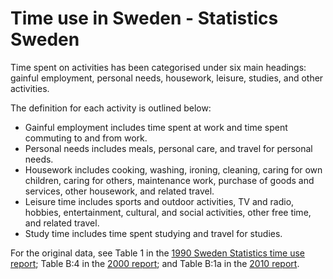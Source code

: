 # Time use in Sweden - Statistics Sweden

Time spent on activities has been categorised under six main headings: gainful employment, personal needs, housework, leisure, studies, and other activities. 

The definition for each activity is outlined below:
<ul>
<li>Gainful employment includes time spent at work and time spent commuting to and from work. </li>
<li>Personal needs includes meals, personal care, and travel for personal needs. </li>
<li>Housework includes cooking, washing, ironing, cleaning, caring for own children, caring for others, maintenance work, purchase of goods and services, other housework, and related travel.</li>
<li>Leisure time includes sports and outdoor activities, TV and radio, hobbies, entertainment, cultural, and social activities, other free time, and related travel. </li>
<li>Study time includes time spent studying and travel for studies. </li>
</ul>

For the original data, see Table 1 in the <a href="http://www.scb.se/statistik/_publikationer/LE0103_1990I91_BR_LE80SA9201.pdf" rel="noopener" target="_blank">1990 Sweden Statistics time use report</a>; Table B:4 in the <a href="http://www.scb.se/statistik/LE/LE0103/2003M00/LE99SA0301.pdf" rel="noopener" target="_blank">2000 report</a>; and Table B:1a in the <a href="http://www.scb.se/statistik/_publikationer/LE0103_2010A01_BR_LE123BR1201.pdf" rel="noopener" target="_blank">2010 report</a>.